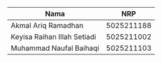 | Nama | NRP |
| --- | --- |
| Akmal Ariq Ramadhan | 5025211188 |
| Keyisa Raihan Illah Setiadi | 5025211002 |
| Muhammad Naufal Baihaqi | 5025211103 |
